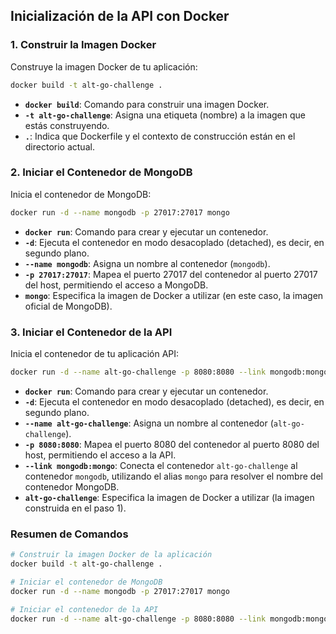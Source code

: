 ## Inicialización de la API con Docker

### 1. Construir la Imagen Docker

Construye la imagen Docker de tu aplicación:

```sh
docker build -t alt-go-challenge .
```

- **`docker build`**: Comando para construir una imagen Docker.
- **`-t alt-go-challenge`**: Asigna una etiqueta (nombre) a la imagen que estás construyendo.
- **`.`**: Indica que Dockerfile y el contexto de construcción están en el directorio actual.

### 2. Iniciar el Contenedor de MongoDB

Inicia el contenedor de MongoDB:

```sh
docker run -d --name mongodb -p 27017:27017 mongo
```

- **`docker run`**: Comando para crear y ejecutar un contenedor.
- **`-d`**: Ejecuta el contenedor en modo desacoplado (detached), es decir, en segundo plano.
- **`--name mongodb`**: Asigna un nombre al contenedor (`mongodb`).
- **`-p 27017:27017`**: Mapea el puerto 27017 del contenedor al puerto 27017 del host, permitiendo el acceso a MongoDB.
- **`mongo`**: Especifica la imagen de Docker a utilizar (en este caso, la imagen oficial de MongoDB).

### 3. Iniciar el Contenedor de la API

Inicia el contenedor de tu aplicación API:

```sh
docker run -d --name alt-go-challenge -p 8080:8080 --link mongodb:mongo alt-go-challenge
```

- **`docker run`**: Comando para crear y ejecutar un contenedor.
- **`-d`**: Ejecuta el contenedor en modo desacoplado (detached), es decir, en segundo plano.
- **`--name alt-go-challenge`**: Asigna un nombre al contenedor (`alt-go-challenge`).
- **`-p 8080:8080`**: Mapea el puerto 8080 del contenedor al puerto 8080 del host, permitiendo el acceso a la API.
- **`--link mongodb:mongo`**: Conecta el contenedor `alt-go-challenge` al contenedor `mongodb`, utilizando el alias `mongo` para resolver el nombre del contenedor MongoDB.
- **`alt-go-challenge`**: Especifica la imagen de Docker a utilizar (la imagen construida en el paso 1).

### Resumen de Comandos

```sh
# Construir la imagen Docker de la aplicación
docker build -t alt-go-challenge .

# Iniciar el contenedor de MongoDB
docker run -d --name mongodb -p 27017:27017 mongo

# Iniciar el contenedor de la API
docker run -d --name alt-go-challenge -p 8080:8080 --link mongodb:mongo alt-go-challenge
```

